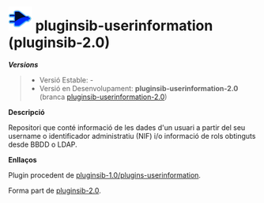 # ![Logo](https://github.com/GovernIB/maven/raw/binaris/pluginsib/projectinfo_Attachments/icon.jpg) pluginsib-userinformation  (pluginsib-2.0)

***Versions***
> - Versió Estable: -
> - Versió en Desenvolupament: __pluginsib-userinformation-2.0__ (branca [pluginsib-userinformation-2.0](https://github.com/GovernIB/pluginsib-userinformation/tree/pluginsib-userinformation-2.0))

**Descripció**

Repositori que conté  informació de les dades d'un usuari a partir del seu username o identificador administratiu (NIF) i/o informació de rols obtinguts desde BBDD o LDAP.

**Enllaços**

Plugin procedent de [pluginsib-1.0/plugins-userinformation](https://github.com/GovernIB/pluginsib/tree/pluginsib-1.0/plugins-userinformation).  

Forma part de [pluginsib-2.0](https://github.com/GovernIB/pluginsib/tree/pluginsib-2.0).

